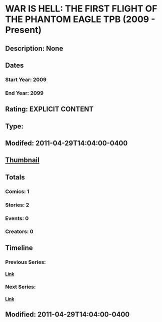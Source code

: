 # WAR IS HELL: THE FIRST FLIGHT OF THE PHANTOM EAGLE TPB (2009 - Present)
## Description: None
## Dates
### Start Year: 2009
### End Year: 2099
## Rating: EXPLICIT CONTENT
## Type: 
## Modifed: 2011-04-29T14:04:00-0400
## [Thumbnail](http://i.annihil.us/u/prod/marvel/i/mg/c/00/4bb5742c2bd5e.jpg)
## Totals
### Comics: 1
### Stories: 2
### Events: 0
### Creators: 0
## Timeline
### Previous Series: 
#### [Link]()
### Next Series: 
#### [Link]()
## Modified: 2011-04-29T14:04:00-0400
